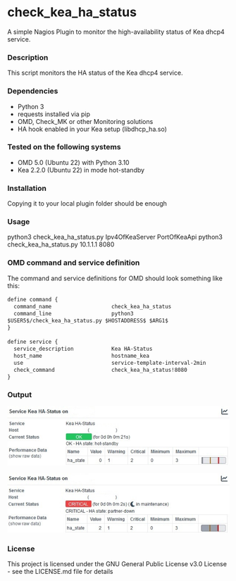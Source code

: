 # check_kea_ha_status

A simple Nagios Plugin to monitor the high-availability status of Kea dhcp4 service.


### Description

This script monitors the HA status of the Kea dhcp4 service.


### Dependencies

- Python 3
- requests installed via pip
- OMD, Check_MK or other Monitoring solutions
- HA hook enabled in your Kea setup (libdhcp_ha.so)


### Tested on the following systems

- OMD 5.0 (Ubuntu 22) with Python 3.10
- Kea 2.2.0 (Ubuntu 22) in mode hot-standby


### Installation

Copying it to your local plugin folder should be enough


### Usage

python3 check_kea_ha_status.py Ipv4OfKeaServer PortOfKeaApi
python3 check_kea_ha_status.py 10.1.1.1 8080


### OMD command and service definition

The command and service definitions for OMD should look something like this:

````
define command {
  command_name                   check_kea_ha_status
  command_line                   python3 $USER5$/check_kea_ha_status.py $HOSTADDRESS$ $ARG1$
}

define service {
  service_description            Kea HA-Status
  host_name                      hostname_kea
  use                            service-template-interval-2min
  check_command                  check_kea_ha_status!8080
}

````


### Output

![OK](images/output_ok.jpg)

![CRITICAL](images/output_critical.jpg)


### License

This project is licensed under the GNU General Public License v3.0 License - see the LICENSE.md file for details
